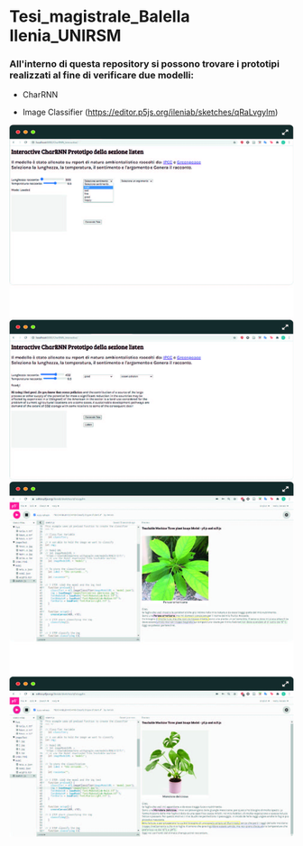 # Tesi_magistrale_Balella Ilenia_UNIRSM

### All'interno di questa repository si possono trovare i prototipi realizzati al fine di verificare due modelli:

* CharRNN

* Image Classifier (https://editor.p5js.org/ileniab/sketches/qRaLvgylm)


![prototipo 1](/img/prototipo_charrnn.jpg)
![prototipo 2](/img/prototipo_p5.jpg)



